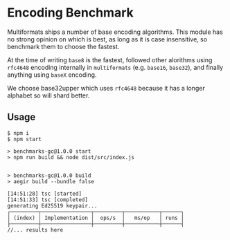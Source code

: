 # Encoding Benchmark

Multiformats ships a number of base encoding algorithms. This module has no strong opinion
on which is best, as long as it is case insensitive, so benchmark them to choose the fastest.

At the time of writing `base8` is the fastest, followed other alorithms using `rfc4648` encoding
internally in `multiformats` (e.g. `base16`, `base32`), and finally anything using `baseX` encoding.

We choose base32upper which uses `rfc4648` because it has a longer alphabet so will shard better.

## Usage

```console
$ npm i
$ npm start

> benchmarks-gc@1.0.0 start
> npm run build && node dist/src/index.js


> benchmarks-gc@1.0.0 build
> aegir build --bundle false

[14:51:28] tsc [started]
[14:51:33] tsc [completed]
generating Ed25519 keypair...
┌─────────┬────────────────┬─────────┬───────────┬──────┐
│ (index) │ Implementation │  ops/s  │   ms/op   │ runs │
├─────────┼────────────────┼─────────┼───────────┼──────┤
//... results here
```
